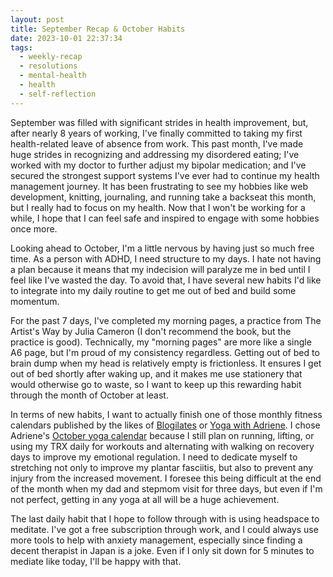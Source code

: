 ```yaml
---
layout: post
title: September Recap & October Habits
date: 2023-10-01 22:37:34
tags:
  - weekly-recap
  - resolutions
  - mental-health
  - health
  - self-reflection
---
```

September was filled with significant strides in health improvement, but, after nearly 8 years of working, I've finally committed to taking my first health-related leave of absence from work. This past month, I've made huge strides in recognizing and addressing my disordered eating; I've worked with my doctor to further adjust my bipolar medication; and I've secured the strongest support systems I've ever had to continue my health management journey. It has been frustrating to see my hobbies like web development, knitting, journaling, and running take a backseat this month, but I really had to focus on my health. Now that I won't be working for a while, I hope that I can feel safe and inspired to engage with some hobbies once more.

Looking ahead to October, I'm a little nervous by having just so much free time. As a person with ADHD, I need structure to my days. I hate not having a plan because it means that my indecision will paralyze me in bed until I feel like I've wasted the day. To avoid that, I have several new habits I'd like to integrate into my daily routine to get me out of bed and build some momentum. 

For the past 7 days, I've completed my morning pages, a practice from The Artist's Way by Julia Cameron (I don't recommend the book, but the practice is good). Technically, my "morning pages" are more like a single A6 page, but I'm proud of my consistency regardless. Getting out of bed to brain dump when my head is relatively empty is frictionless. It ensures I get out of bed shortly after waking up, and it makes me use stationery that would otherwise go to waste, so I want to keep up this rewarding habit through the month of October at least. 

In terms of new habits, I want to actually finish one of those monthly fitness calendars published by the likes of <a target="_blank" href="https://www.youtube.com/channel/UCIJwWYOfsCfz6PjxbONYXSg">Blogilates</a> or <a target="_blank" href="https://www.youtube.com/@yogawithadriene">Yoga with Adriene</a>. I chose Adriene's <a target="_blank" href="https://yogawithadriene.com/calendar/">October yoga calendar</a> because I still plan on running, lifting, or using my TRX daily for workouts and alternating with walking on recovery days to improve my emotional regulation. I need to dedicate myself to stretching not only to improve my plantar fasciitis, but also to prevent any injury from the increased movement. I foresee this being difficult at the end of the month when my dad and stepmom visit for three days, but even if I'm not perfect, getting in any yoga at all will be a huge achievement. 

The last daily habit that I hope to follow through with is using headspace to meditate. I've got a free subscription through work, and I could always use more tools to help with anxiety management, especially since finding a decent therapist in Japan is a joke. Even if I only sit down for 5 minutes to mediate like today, I'll be happy with that.